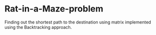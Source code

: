 # Rat-in-a-Maze-problem
Finding out the shortest path to the destination using matrix implemented using the Backtracking approach.
